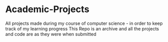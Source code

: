 # Academic-Projects
All projects made during my course of computer science - in order to keep track of my learning progress
This Repo is an archive and all the projects and code are as they were when submitted

